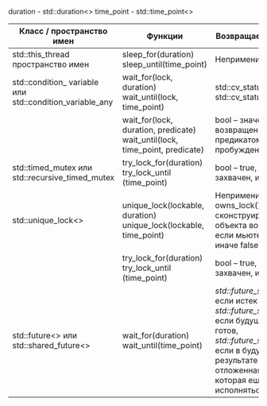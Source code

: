 duration - std::duration<>
time_point - std::time_point<>

| Класс / пространство имен                                | Функции                                                                     | Возвращаемые значения                                                                                                                                                                                                                  |
| -------------------------------------------------------- | --------------------------------------------------------------------------- | -------------------------------------------------------------------------------------------------------------------------------------------------------------------------------------------------------------------------------------- |
| std::this_thread пространство имен                       | sleep_for(duration) sleep_until(time_point)                                 | Неприменимо                                                                                                                                                                                                                            |
| std::condition_ variable или std::condition_variable_any | wait_for(lock, duration) wait_until(lock, time_point)                       | std::cv_status:: timeout или std::cv_status:: no_timeout                                                                                                                                                                               |
|                                                          | wait_for(lock, duration, predicate) wait_until(lock, time_point, predicate) | bool – значение, возвращенное предикатом predicate при пробуждении                                                                                                                                                                     |
| std::timed_mutex или std::recursive_timed_mutex          | try_lock_for(duration) try_lock_until (time_point)                          | bool – true, если мьютекс захвачен, иначе false                                                                                                                                                                                        |
| std::unique_lock<>                                       | unique_lock(lockable, duration) unique_lock(lockable, time_point)           | Неприменимо – функция owns_lock() для вновь сконструированного объекта возвращает true, если мьютекс захвачен, иначе false                                                                                                             |
|                                                          | try_lock_for(duration) try_lock_until (time_point)                          | bool – true, если мьютекс захвачен, иначе false                                                                                                                                                                                        |
| std::future<> или std::shared_future<>                   | wait_for(duration) wait_until(time_point)                                   | *std::future_status::timeout*, если истек таймаут, *std::future_status::ready*, если будущий результат готов, *std::future_status::deferred*, если в будущем результате хранится отложенная функция, которая еще не начала исполняться |
